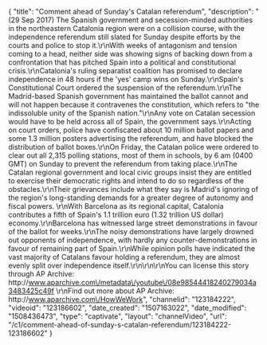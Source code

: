 {
    "title": "Comment ahead of Sunday's Catalan referendum",
    "description": "(29 Sep 2017) The Spanish government and secession-minded authorities in the northeastern Catalonia region were on a collision course, with the independence referendum still slated for Sunday despite efforts by the courts and police to stop it.\r\nWith weeks of antagonism and tension coming to a head, neither side was showing signs of backing down from a confrontation that has pitched Spain into a political and constitutional crisis.\r\nCatalonia's ruling separatist coalition has promised to declare independence in 48 hours if the 'yes' camp wins on Sunday.\r\nSpain's Constitutional Court ordered the suspension of the referendum.\r\nThe Madrid-based Spanish government has maintained the ballot cannot and will not happen because it contravenes the constitution, which refers to \"the indissoluble unity of the Spanish nation.\"\r\nAny vote on Catalan secession would have to be held across all of Spain, the government says.\r\nActing on court orders, police have confiscated about 10 million ballot papers and some 1.3 million posters advertising the referendum, and have blocked the distribution of ballot boxes.\r\nOn Friday, the Catalan police were ordered to clear out all 2,315 polling stations, most of them in schools, by 6 am (0400 GMT) on Sunday to prevent the referendum from taking place.\r\nThe Catalan regional government and local civic groups insist they are entitled to exercise their democratic rights and intend to do so regardless of the obstacles.\r\nTheir grievances include what they say is Madrid's ignoring of the region's long-standing demands for a greater degree of autonomy and fiscal powers. \r\nWith Barcelona as its regional capital, Catalonia contributes a fifth of Spain's 1.1 trillion euro (1.32 trillion US dollar) economy.\r\nBarcelona has witnessed large street demonstrations in favour of the ballot for weeks.\r\nThe noisy demonstrations have largely drowned out opponents of independence, with hardly any counter-demonstrations in favour of remaining part of Spain.\r\nWhile opinion polls have indicated the vast majority of Catalans favour holding a referendum, they are almost evenly split over independence itself.\r\n\r\n\r\nYou can license this story through AP Archive: http:\/\/www.aparchive.com\/metadata\/youtube\/08e98544418240279034a3483425c49f \r\nFind out more about AP Archive: http:\/\/www.aparchive.com\/HowWeWork",
    "channelid": "123184222",
    "videoid": "123186602",
    "date_created": "1507163022",
    "date_modified": "1508436473",
    "type": "captivate",
    "layout": "channelVideo",
    "url": "\/c1\/comment-ahead-of-sunday-s-catalan-referendum\/123184222-123186602"
}